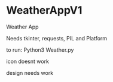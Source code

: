 # WeatherAppV1
Weather App

Needs tkinter, requests, PIL and Platform

to run: Python3 Weather.py

icon doesnt work

design needs work
